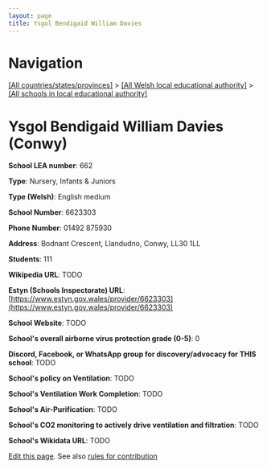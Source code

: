```yaml
---
layout: page
title: Ysgol Bendigaid William Davies
---
```

# Navigation

[[All countries/states/provinces]](../../..) > [[All Welsh local educational authority]](../..) > [[All schools in local educational authority]](..)

# Ysgol Bendigaid William Davies (Conwy)

**School LEA number**: 662

**Type**: Nursery, Infants & Juniors

**Type (Welsh)**: English medium

**School Number**: 6623303

**Phone Number**: 01492 875930

**Address**: Bodnant Crescent, Llandudno, Conwy, LL30 1LL

**Students**: 111

**Wikipedia URL**: TODO

**Estyn (Schools Inspectorate) URL**: [https://www.estyn.gov.wales/provider/6623303](https://www.estyn.gov.wales/provider/6623303)

**School Website**: TODO

**School's overall airborne virus protection grade (0-5)**: 0

**Discord, Facebook, or WhatsApp group for discovery/advocacy for THIS school**: TODO

**School's policy on Ventilation**: TODO

**School's Ventilation Work Completion**: TODO

**School's Air-Purification**: TODO

**School's CO2 monitoring to actively drive ventilation and filtration**: TODO

**School's Wikidata URL**: TODO




[Edit this page](https://github.com/VentilationProject/Wales/edit/prif/./Conwy/Ysgol_Bendigaid_William_Davies.md). See also [rules for contribution](../../../contribution-rules/)